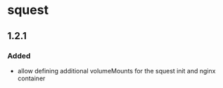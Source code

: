 # squest

## 1.2.1

### Added

- allow defining additional volumeMounts for the squest init and nginx container
